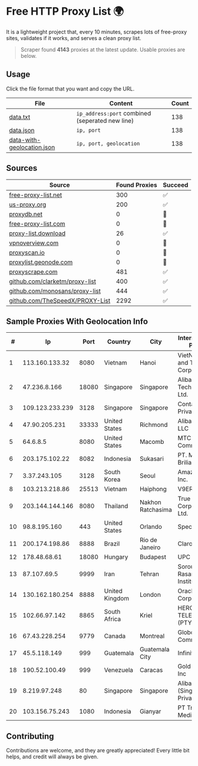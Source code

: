 
# Free HTTP Proxy List 🌍

It is a lightweight project that, every 10 minutes, scrapes lots of free-proxy sites, validates if it works, and serves a clean proxy list.


> Scraper found **4143** proxies at the latest update. Usable proxies are below.

## Usage

Click the file format that you want and copy the URL.


|File|Content|Count|
|----|-------|-----|
|[data.txt](https://raw.githubusercontent.com/themiralay/Proxy-List-World/master/data.txt)|`ip_address:port` combined (seperated new line)|138|
|[data.json](https://raw.githubusercontent.com/themiralay/Proxy-List-World/master/data.json)|`ip, port`|138|
|[data-with-geolocation.json](https://raw.githubusercontent.com/themiralay/Proxy-List-World/master/data-with-geolocation.json)|`ip, port, geolocation`|138|

## Sources

|Source|Found Proxies|Succeed|
|------|-------------|-------|
|[free-proxy-list.net](https://free-proxy-list.net)|300|✅|
|[us-proxy.org](https://www.us-proxy.org)|200|✅|
|[proxydb.net](http://proxydb.net)|0|🚫|
|[free-proxy-list.com](https://free-proxy-list.com/?page=&port=&type%5B%5D=http&type%5B%5D=https&up_time=0&search=Search)|0|🚫|
|[proxy-list.download](https://www.proxy-list.download/HTTP)|26|✅|
|[vpnoverview.com](https://vpnoverview.com/privacy/anonymous-browsing/free-proxy-servers)|0|🚫|
|[proxyscan.io](https://www.proxyscan.io)|0|🚫|
|[proxylist.geonode.com](https://proxylist.geonode.com/api/proxy-list?limit=300&page=1&sort_by=lastChecked&sort_type=desc&protocols=http,https)|0|🚫|
|[proxyscrape.com](https://api.proxyscrape.com/v2/?request=displayproxies&protocol=http&timeout=10000&country=all&ssl=all&anonymity=all)|481|✅|
|[github.com/clarketm/proxy-list](https://raw.githubusercontent.com/clarketm/proxy-list/master/proxy-list-raw.txt)|400|✅|
|[github.com/monosans/proxy-list](https://raw.githubusercontent.com/monosans/proxy-list/main/proxies/http.txt)|444|✅|
|[github.com/TheSpeedX/PROXY-List](https://raw.githubusercontent.com/TheSpeedX/PROXY-List/master/http.txt)|2292|✅|


## Sample Proxies With Geolocation Info

|#|Ip|Port|Country|City|Internet Service Provider|
|-|--|----|-------|----|-------------------------|
|1|113.160.133.32|8080|Vietnam|Hanoi|VietNam Post and Telecom Corporation|
|2|47.236.8.166|18080|Singapore|Singapore|Alibaba (US) Technology Co., Ltd.|
|3|109.123.233.239|3128|Singapore|Singapore|Contabo Asia Private Limited|
|4|47.90.205.231|33333|United States|Richmond|Alibaba.com LLC|
|5|64.6.8.5|8080|United States|Macomb|MTC Communications|
|6|203.175.102.22|8082|Indonesia|Sukasari|PT. Mitra Kita Brilian|
|7|3.37.243.105|3128|South Korea|Seoul|Amazon.com, Inc.|
|8|103.213.218.86|25513|Vietnam|Haiphong|V9ERP|
|9|203.144.144.146|8080|Thailand|Nakhon Ratchasima|True Internet Corporation CO. Ltd.|
|10|98.8.195.160|443|United States|Orlando|Spectrum|
|11|200.174.198.86|8888|Brazil|Rio de Janeiro|Claro S.A|
|12|178.48.68.61|18080|Hungary|Budapest|UPC|
|13|87.107.69.5|9999|Iran|Tehran|Soroush Rasaneh Institute|
|14|130.162.180.254|8888|United Kingdom|London|Oracle Corporation|
|15|102.66.97.142|8865|South Africa|Kriel|HERO TELECOMS (PTY) LTD|
|16|67.43.228.254|9779|Canada|Montreal|GloboTech Communications|
|17|45.5.118.149|999|Guatemala|Guatemala City|Infinitum S.A.|
|18|190.52.100.49|999|Venezuela|Caracas|Gold Data USA Inc|
|19|8.219.97.248|80|Singapore|Singapore|Alibaba Cloud (Singapore) Private Limited|
|20|103.156.75.243|1080|Indonesia|Gianyar|PT Trika Global Media|



## Contributing

Contributions are welcome, and they are greatly appreciated! Every
little bit helps, and credit will always be given.


